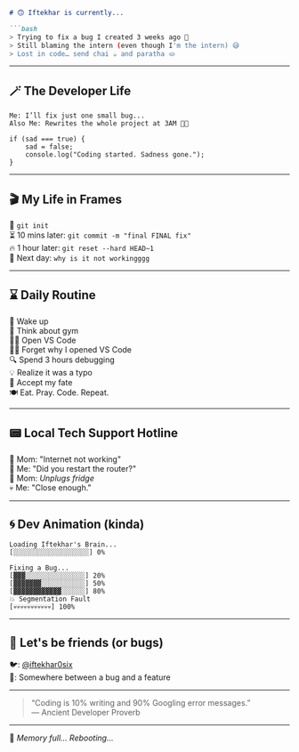 ```markdown
# 🙃 Iftekhar is currently...

```bash
> Trying to fix a bug I created 3 weeks ago 🐛
> Still blaming the intern (even though I'm the intern) 😅
> Lost in code… send chai ☕ and paratha 🫓
```

---

## 🪄 The Developer Life

```
Me: I’ll fix just one small bug...
Also Me: Rewrites the whole project at 3AM 😵‍💫
```

```
if (sad === true) {
    sad = false;
    console.log("Coding started. Sadness gone.");
}
```

---

## 🎬 My Life in Frames

🎯 `git init`  
⏳ 10 mins later: `git commit -m "final FINAL fix"`  
🔥 1 hour later: `git reset --hard HEAD~1`  
🤯 Next day: `why is it not workingggg`

---

## ⌛ Daily Routine

🛌 Wake up  
🥱 Think about gym  
🧑‍💻 Open VS Code  
😵‍💫 Forget why I opened VS Code  
🔍 Spend 3 hours debugging  
💡 Realize it was a typo  
🧘 Accept my fate  
🍽 Eat. Pray. Code. Repeat.

---

## 📟 Local Tech Support Hotline

👵 Mom: "Internet not working"  
🧑 Me: "Did you restart the router?"  
👵 Mom: *Unplugs fridge*  
💀 Me: "Close enough."

---

## 🌀 Dev Animation (kinda)

```
Loading Iftekhar's Brain...
[░░░░░░░░░░░░░░░░░░░] 0%

Fixing a Bug...
[▓▓▓░░░░░░░░░░░░░░░] 20%
[▓▓▓▓▓▓▓░░░░░░░░░░░] 50%
[▓▓▓▓▓▓▓▓▓▓▓▓░░░░░░] 80%
💥 Segmentation Fault
[💀💀💀💀💀💀💀💀💀💀💀] 100%
```

---

## 🤝 Let's be friends (or bugs)

🐦: [@iftekhar0six](https://twitter.com/iftekhar0six)  
📍: Somewhere between a bug and a feature

---

> “Coding is 10% writing and 90% Googling error messages.”  
> — Ancient Developer Proverb

---

🧠 *Memory full... Rebooting...*
```
